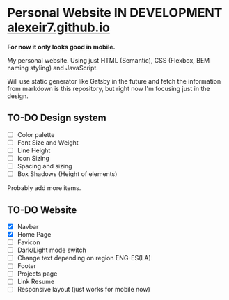 # Personal Website __IN DEVELOPMENT__ [alexeir7.github.io](https://alexeir7.github.io/)

**For now it only looks good in mobile.**

My personal website. Using just HTML (Semantic), CSS (Flexbox, BEM naming styling) and JavaScript.

Will use static generator like Gatsby in the future and fetch the information from markdown is this repository, but right now I'm focusing just in the design.

## TO-DO Design system
- [ ] Color palette
- [ ] Font Size and Weight
- [ ] Line Height
- [ ] Icon Sizing
- [ ] Spacing and sizing
- [ ] Box Shadows (Height of elements)

Probably add more items.

## TO-DO Website
- [x] Navbar
- [x] Home Page
- [ ] Favicon
- [ ] Dark/Light mode switch
- [ ] Change text depending on region ENG-ES(LA)
- [ ] Footer
- [ ] Projects page
- [ ] Link Resume
- [ ] Responsive layout (just works for mobile now)

